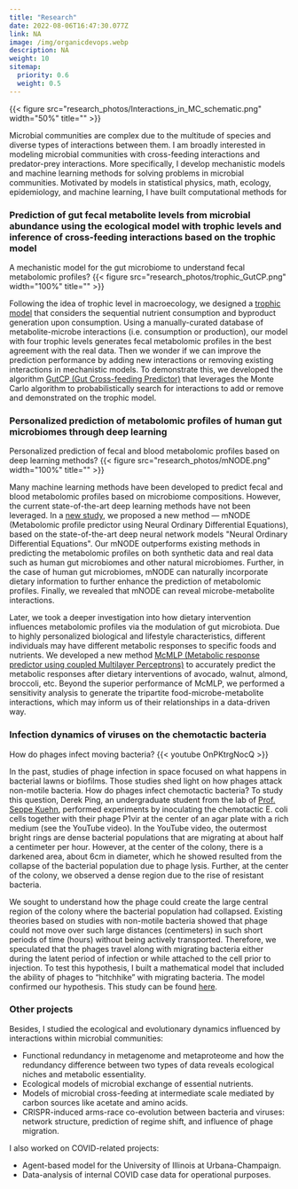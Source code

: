 ```yaml
---
title: "Research"
date: 2022-08-06T16:47:30.077Z
link: NA
image: /img/organicdevops.webp
description: NA
weight: 10
sitemap:
  priority: 0.6
  weight: 0.5
---
```


{{< figure src="research_photos/Interactions_in_MC_schematic.png" width="50%" title="" >}}

Microbial communities are complex due to the multitude of species and diverse types of interactions between them. I am broadly interested in modeling microbial communities with cross-feeding interactions and predator-prey interactions. More specifically, I develop mechanistic models and machine learning methods for solving problems in microbial communities. Motivated by models in statistical physics, math, ecology, epidemiology, and machine learning, I have built computational methods for  
### Prediction of gut fecal metabolite levels from microbial abundance using the ecological model with trophic levels and inference of cross-feeding interactions based on the trophic model
A mechanistic model for the gut microbiome to understand fecal metabolomic profiles?
{{< figure src="research_photos/trophic_GutCP.png" width="100%" title="" >}}

Following the idea of trophic level in macroecology, we designed a [trophic model](https://journals.plos.org/ploscompbiol/article?id=10.1371/journal.pcbi.1007524) that considers the sequential nutrient consumption and byproduct generation upon consumption. Using a manually-curated database of metabolite-microbe interactions (i.e. consumption or production), our model with four trophic levels generates fecal metabolomic profiles in the best agreement with the real data. Then we wonder if we can improve the prediction performance by adding new interactions or removing existing interactions in mechanistic models. To demonstrate this, we developed the algorithm [GutCP (Gut Cross-feeding Predictor)](https://www.nature.com/articles/s41467-021-21586-6) that leverages the Monte Carlo algorithm to probabilistically search for interactions to add or remove and demonstrated on the trophic model.

### Personalized prediction of metabolomic profiles of human gut microbiomes through deep learning
Personalized prediction of fecal and blood metabolomic profiles based on deep learning methods?
{{< figure src="research_photos/mNODE.png" width="100%" title="" >}}

Many machine learning methods have been developed to predict fecal and blood metabolomic profiles based on microbiome compositions. However, the current state-of-the-art deep learning methods have not been leveraged. In a [new study](https://www.nature.com/articles/s42256-023-00627-3), we proposed a new method — mNODE (Metabolomic profile predictor using Neural Ordinary Differential Equations), based on the state-of-the-art deep neural network models "Neural Ordinary Differential Equations". Our mNODE outperforms existing methods in predicting the metabolomic profiles on both synthetic data and real data such as human gut microbiomes and other natural microbiomes. Further, in the case of human gut microbiomes, mNODE can naturally incorporate dietary information to further enhance the prediction of metabolomic profiles. Finally, we revealed that mNODE can reveal microbe-metabolite interactions.

Later, we took a deeper investigation into how dietary intervention influences metabolomic profiles via the modulation of gut microbiota. Due to highly personalized biological and lifestyle characteristics, different individuals may have different metabolic responses to specific foods and nutrients. We developed a new method [McMLP (Metabolic response predictor using coupled Multilayer Perceptrons)](https://www.biorxiv.org/content/10.1101/2023.03.14.532589v1) to accurately predict the metabolic responses after dietary interventions of avocado, walnut, almond, broccoli, etc. Beyond the superior performance of McMLP, we performed a sensitivity analysis to generate the tripartite food-microbe-metabolite interactions, which may inform us of their relationships in a data-driven way.

### Infection dynamics of viruses on the chemotactic bacteria
How do phages infect moving bacteria?
{{< youtube OnPKtrgNocQ >}}

In the past, studies of phage infection in space focused on what happens in bacterial lawns or biofilms. Those studies shed light on how phages attack non-motile bacteria. How do phages infect chemotactic bacteria? To study this question, Derek Ping, an undergraduate student from the lab of [Prof. Seppe Kuehn](https://www.kuehnlab.org/), performed experiments by inoculating the chemotactic E. coli cells together with their phage P1vir at the center of an agar plate with a rich medium (see the YouTube video). In the YouTube video, the outermost bright rings are dense bacterial populations that are migrating at about half a centimeter per hour. However, at the center of the colony, there is a darkened area, about 6cm in diameter, which he showed resulted from the collapse of the bacterial population due to phage lysis. Further, at the center of the colony, we observed a dense region due to the rise of resistant bacteria.

We sought to understand how the phage could create the large central region of the colony where the bacterial population had collapsed. Existing theories based on studies with non-motile bacteria showed that phage could not move over such large distances (centimeters) in such short periods of time (hours) without being actively transported. Therefore, we speculated that the phages travel along with migrating bacteria either during the latent period of infection or while attached to the cell prior to injection. To test this hypothesis, I built a mathematical model that included the ability of phages to “hitchhike” with migrating bacteria. The model confirmed our hypothesis. This study can be found [here](https://www.nature.com/articles/s41396-020-0664-9).

### Other projects
Besides, I studied the ecological and evolutionary dynamics influenced by interactions within microbial communities:
* Functional redundancy in metagenome and metaproteome and how the redundancy difference between two types of data reveals ecological niches and metabolic essentiality.
* Ecological models of microbial exchange of essential nutrients.
* Models of microbial cross-feeding at intermediate scale mediated by carbon sources like acetate and amino acids.
* CRISPR-induced arms-race co-evolution between bacteria and viruses: network structure, prediction of regime shift, and influence of phage migration.

I also worked on COVID-related projects:
* Agent-based model for the University of Illinois at Urbana-Champaign. 
* Data-analysis of internal COVID case data for operational purposes.

<!--
I am interested in developing mechanistic models and machine learning methods for solving problems in microbial communities. Motivated by models in statistical physics, math, ecology, epidemiology, and machine learning, I am broadly interested in modeling microbial communities with cross-feeding interactions and predator-prey interactions. I study the ecological and evolutionary dynamics influenced by those interactions. More specifically, I have worked on
* Functional redundancy in metagenome and metaproteome and how the redundancy difference between two types of data to reveal ecological niches and metabolic essentiality.
* Personalized prediction of metabolomic profiles of human gut microbiomes through deep learning.
* Prediction of gut fecal metabolite levels from microbial abundance using the ecological model with trophic levels.
* Ecological models of microbial exchange of essential nutrients.
* Models of microbial cross-feeding at intermediate scale mediated by carbon sources like acetate and amino acids.
* CRISPR-induced arms-race co-evolution between bacteria and viruses: network structure, prediction of regime shift, and influence of phage migration.
* Infection dynamics of viruses (such as phage P1vir) on the chemotactic bacteria (such as E. colis). 

I also worked on COVID-related projects:
* Agent-based model for the University of Illinois at Urbana-Champaign. 
* Data-analysis of internal COVID case data for operational purposes.
-->

<!-- {{< youtube FizSk5h_akw>}} \-->

<!--

This page represents the landing page for "publications" section. It is also shown under the homepage header for "publications". It should be therefore relatively short and sweet.

\-->